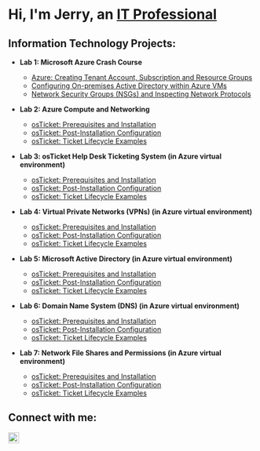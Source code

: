 <h1>Hi, I'm Jerry, an <a href="https://linkedin.com/in/jerrymcclendon">IT Professional</a></h1>

<h2>Information Technology Projects:</h2>

- <b>Lab 1: Microsoft Azure Crash Course</b>
  - [Azure: Creating Tenant Account, Subscription and Resource Groups](https://github.com/jerrymccjr/Azure-Creating-Tenant-Account-Subscription-and-Resource-Groups)
  - [Configuring On-premises Active Directory within Azure VMs](https://github.com/jerrymccjr/configure-ad)
  - [Network Security Groups (NSGs) and Inspecting Network Protocols](https://github.com/jerrymccjr/azure-network-protocols)

- <b>Lab 2: Azure Compute and Networking</b>
  - [osTicket: Prerequisites and Installation](https://github.com/jerrymccjr/osticket-prereqs)
  - [osTicket: Post-Installation Configuration](https://github.com/jerrymccjr/post-install-config)
  - [osTicket: Ticket Lifecycle Examples](https://github.com/jerrymccjr/ticket-lifecycle)

- <b>Lab 3: osTicket Help Desk Ticketing System (in Azure virtual environment)</b>
  - [osTicket: Prerequisites and Installation](https://github.com/jerrymccjr/osticket-prereqs)
  - [osTicket: Post-Installation Configuration](https://github.com/jerrymccjr/post-install-config)
  - [osTicket: Ticket Lifecycle Examples](https://github.com/jerrymccjr/ticket-lifecycle)

- <b>Lab 4: Virtual Private Networks (VPNs) (in Azure virtual environment)</b>
  - [osTicket: Prerequisites and Installation](https://github.com/jerrymccjr/osticket-prereqs)
  - [osTicket: Post-Installation Configuration](https://github.com/jerrymccjr/post-install-config)
  - [osTicket: Ticket Lifecycle Examples](https://github.com/jerrymccjr/ticket-lifecycle)

- <b>Lab 5: Microsoft Active Directory (in Azure virtual environment)</b>
  - [osTicket: Prerequisites and Installation](https://github.com/jerrymccjr/osticket-prereqs)
  - [osTicket: Post-Installation Configuration](https://github.com/jerrymccjr/post-install-config)
  - [osTicket: Ticket Lifecycle Examples](https://github.com/jerrymccjr/ticket-lifecycle)

- <b>Lab 6: Domain Name System (DNS) (in Azure virtual environment)</b>
  - [osTicket: Prerequisites and Installation](https://github.com/jerrymccjr/osticket-prereqs)
  - [osTicket: Post-Installation Configuration](https://github.com/jerrymccjr/post-install-config)
  - [osTicket: Ticket Lifecycle Examples](https://github.com/jerrymccjr/ticket-lifecycle)

- <b>Lab 7: Network File Shares and Permissions (in Azure virtual environment)</b>
  - [osTicket: Prerequisites and Installation](https://github.com/jerrymccjr/osticket-prereqs)
  - [osTicket: Post-Installation Configuration](https://github.com/jerrymccjr/post-install-config)
  - [osTicket: Ticket Lifecycle Examples](https://github.com/jerrymccjr/ticket-lifecycle)

<h2>Connect with me:</h2>

[<img align="left" alt="Jerry | LinkedIn" width="22px" src="https://cdn.jsdelivr.net/npm/simple-icons@v3/icons/linkedin.svg" />][linkedin]

[linkedin]: https://www.linkedin.com/in/jerrymcclendon/
